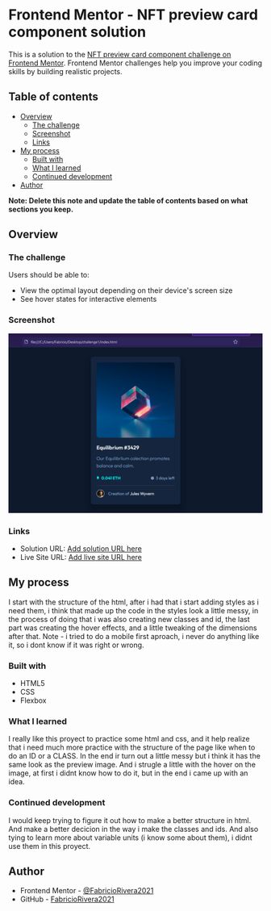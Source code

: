 # Frontend Mentor - NFT preview card component solution

This is a solution to the [NFT preview card component challenge on Frontend Mentor](https://www.frontendmentor.io/challenges/nft-preview-card-component-SbdUL_w0U). Frontend Mentor challenges help you improve your coding skills by building realistic projects.

## Table of contents

- [Overview](#overview)
  - [The challenge](#the-challenge)
  - [Screenshot](#screenshot)
  - [Links](#links)
- [My process](#my-process)
  - [Built with](#built-with)
  - [What I learned](#what-i-learned)
  - [Continued development](#continued-development)
- [Author](#author)

**Note: Delete this note and update the table of contents based on what sections you keep.**

## Overview

### The challenge

Users should be able to:

- View the optimal layout depending on their device's screen size
- See hover states for interactive elements

### Screenshot

![](./snapshot/snapshot.jpg)

### Links

- Solution URL: [Add solution URL here](https://github.com/FabricioRivera2021/nft-card)
- Live Site URL: [Add live site URL here](https://fabriciorivera2021.github.io/nft-card/)

## My process

I start with the structure of the html, after i had that i start adding styles as i need them, i think that made up the code in the styles look a little messy, in the process of doing that i was also creating new classes and id, the last part was creating the hover effects, and a little
tweaking of the dimensions after that.
Note - i tried to do a mobile first aproach, i never do anything like it, so i dont know if it was right or wrong.

### Built with

- HTML5
- CSS
- Flexbox

### What I learned

I really like this proyect to practice some html and css, and it help realize that i need much more practice with the structure of the page
like when to do an ID or a CLASS. In the end ir turn out a little messy but i think it has the same look as the preview image.
And i strugle a little with the hover on the image, at first i didnt know how to do it, but in the end i came up with an idea.

### Continued development

I would keep trying to figure it out how to make a better structure in html. And make a better decicion in the way i make the classes and ids.
And also tying to learn more about variable units (i know some about them), i didnt use them in this proyect.

## Author

- Frontend Mentor - [@FabricioRivera2021](https://www.frontendmentor.io/profile/FabricioRivera2021)
- GitHub - [FabricioRivera2021](https://github.com/FabricioRivera2021)
